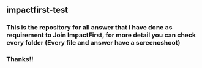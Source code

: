 ## impactfirst-test
### This is the repository for all answer that i have done as requirement to Join ImpactFirst, for more detail you can check every folder (Every file and answer have a screencshoot)



### Thanks!!

